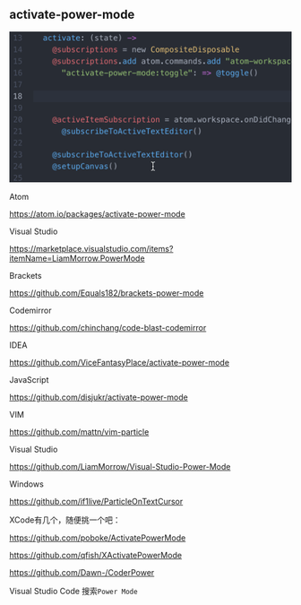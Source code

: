 ## activate-power-mode
![](/images/activate-power-mode.gif)

Atom

https://atom.io/packages/activate-power-mode

Visual Studio

https://marketplace.visualstudio.com/items?itemName=LiamMorrow.PowerMode

Brackets

https://github.com/Equals182/brackets-power-mode

Codemirror

https://github.com/chinchang/code-blast-codemirror

IDEA

https://github.com/ViceFantasyPlace/activate-power-mode

JavaScript

https://github.com/disjukr/activate-power-mode

VIM

https://github.com/mattn/vim-particle

Visual Studio

https://github.com/LiamMorrow/Visual-Studio-Power-Mode

Windows

https://github.com/if1live/ParticleOnTextCursor

XCode有几个，随便挑一个吧：

https://github.com/poboke/ActivatePowerMode

https://github.com/qfish/XActivatePowerMode

https://github.com/Dawn-/CoderPower

Visual Studio Code 搜索`Power Mode`

